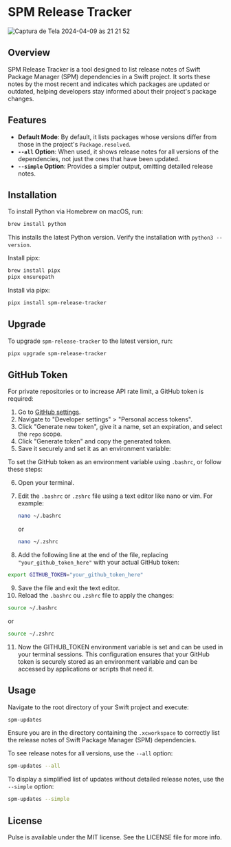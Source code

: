# SPM Release Tracker
![Captura de Tela 2024-04-09 às 21 21 52](https://github.com/hugovanderlei/SPM-Release-Tracker/assets/184836/7f31905f-2674-45ab-bf39-ab14f54d43bd)

## Overview
SPM Release Tracker is a tool designed to list release notes of Swift Package Manager (SPM) dependencies in a Swift project. It sorts these notes by the most recent and indicates which packages are updated or outdated, helping developers stay informed about their project's package changes.

## Features
- **Default Mode**: By default, it lists packages whose versions differ from those in the project's `Package.resolved`.
- **`--all` Option**: When used, it shows release notes for all versions of the dependencies, not just the ones that have been updated.
- **`--simple` Option**: Provides a simpler output, omitting detailed release notes.

## Installation

To install Python via Homebrew on macOS, run:
```bash
brew install python
```
This installs the latest Python version. Verify the installation with `python3 --version`.

Install pipx:
```bash
brew install pipx
pipx ensurepath
```
Install via pipx:
```bash
pipx install spm-release-tracker
```

## Upgrade
To upgrade `spm-release-tracker` to the latest version, run:
```bash
pipx upgrade spm-release-tracker
```

## GitHub Token
For private repositories or to increase API rate limit, a GitHub token is required:

1. Go to [GitHub settings](https://github.com/settings/tokens).
2. Navigate to "Developer settings" > "Personal access tokens".
3. Click "Generate new token", give it a name, set an expiration, and select the `repo` scope.
4. Click "Generate token" and copy the generated token.
5. Save it securely and set it as an environment variable:

To set the GitHub token as an environment variable using `.bashrc`, or  follow these steps:

6. Open your terminal.
7. Edit the `.bashrc` or `.zshrc` file using a text editor like nano or vim. For example:

   ```bash
   nano ~/.bashrc
   ```
   or
   ```bash
   nano ~/.zshrc
   ```
   
9. Add the following line at the end of the file, replacing `"your_github_token_here"` with your actual GitHub token:

```bash
export GITHUB_TOKEN="your_github_token_here"
```
9. Save the file and exit the text editor.
10. Reload the `.bashrc` ou `.zshrc` file to apply the changes:
```bash
source ~/.bashrc
```
or 
```bash
source ~/.zshrc
```

11. Now the GITHUB_TOKEN environment variable is set and can be used in your terminal sessions.
This configuration ensures that your GitHub token is securely stored as an environment variable and can be accessed by applications or scripts that need it.

## Usage
Navigate to the root directory of your Swift project and execute: 
```bash
spm-updates
```
Ensure you are in the directory containing the `.xcworkspace` to correctly list the release notes of Swift Package Manager (SPM) dependencies.

To see release notes for all versions, use the `--all` option:
```bash
spm-updates --all
```

To display a simplified list of updates without detailed release notes, use the `--simple` option:
```bash
spm-updates --simple
```

## License
Pulse is available under the MIT license. See the LICENSE file for more info.



